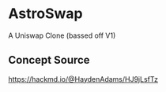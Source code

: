 # AstroSwap
A Uniswap Clone (bassed off V1)

## Concept Source
https://hackmd.io/@HaydenAdams/HJ9jLsfTz

